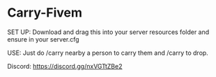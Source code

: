 # Carry-Fivem

SET UP:
Download and drag this into your server resources folder and ensure in your server.cfg

USE:
Just do /carry nearby a person to carry them and /carry to drop.

Discord: https://discord.gg/nxVGTtZBe2
